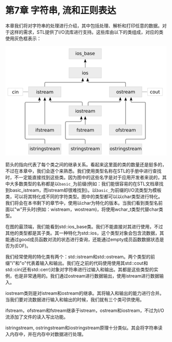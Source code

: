 # 第7章 字符串, 流和正则表达

本章我们将对字符串的处理进行介绍，其中包括处理、解析和打印任意的数据。对于这样的需求，STL提供了I/O流库进行支持。这些库由以下的类组成，对应的类使用灰色框表示：

![](../../images/chapter7/7-0-1.png)

箭头的指向代表了每个类之间的继承关系。看起来这里面的类的数量还是挺多的，不过在本章中，我们会逐个来熟悉。我们使用类型名称在STL的手册中进行查找时，不一定能直接找到这些类。因为图中的这些名字是对于应用开发者来说的，其中大多数类型的名称都是以`basic_`为前缀(例如：我们能很容易的在STL文档章找到basic_istream，而istream却很难找到)。以`basic_`为前缀的I/O流类型为模板类，可以将其特化成不同的字符类型。图中的类型都可以以char类型进行特化。我们将会在本书剩下的章节中，使用以char为特化的版本。当我们看到类型名前面以"w"开头时(例如：wistream，wostream)，将使用wchar_t类型代替char类型。

在图的最顶端，我们能看到std::ios_base类。我们不能直接对其进行使用，不过其他的类型都是其子类。其一种特化为std::ios，这个类型对象会包含流数据，其能通过good成员函数对流的状态进行查询，还能通过empty成员函数数据状态是否为(EOF)。

我们经常使用的特化类有两个：std::istream和std::ostream。两个类型的前缀"i"和"o"代表着输入和输出。我们在之前的代码使用使用其std::cout和std::cin(还有std::cerr)对象对字符串进行过输入和输出。其都是这些类型的实例，也是非常通用的。我们通过ostream进行数据输出，使用istream进行数据输入。

iostream类则是对istream和ostream的继承。其将输入和输出的能力进行合并。当我们要对流数据进行输入和输出的时候，我们就有三个类可供使用。

ifstream，ofstream和fstream继承于istream，ostream和iostream，不过为I/O流添加了文件的读入写出功能。

istringstream,  ostringstream和iostringstream原理十分类似。其会将字符串读入内存中，并在内存中对数据进行处理。